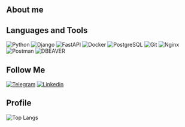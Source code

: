 ## About me

## Languages and Tools

![Python](https://img.shields.io/badge/Python-000000?style=for-the-badge&logo=Python)
![Django](https://img.shields.io/badge/Django-000000?style=for-the-badge&logo=django)
![FastAPI](https://img.shields.io/badge/FastAPI-000000?style=for-the-badge&logo=FastAPI&logoColor=419086)
![Docker](https://img.shields.io/badge/Docker-000000?style=for-the-badge&logo=Docker&logoColor=488FE0)
![PostgreSQL](https://img.shields.io/badge/PostgreSQL-000000?style=for-the-badge&logo=PostgreSQL&logoColor=FFFFFF)
![Git](https://img.shields.io/badge/Git-000000?style=for-the-badge&logo=Git&logoColor=DE5D40)
![Nginx](https://img.shields.io/badge/Nginx-000000?style=for-the-badge&logo=Nginx&logoColor=3F8E43)
![Postman](https://img.shields.io/badge/Postman-000000?style=for-the-badge&logo=Postman&logoColor=E67146)
![DBEAVER](https://img.shields.io/badge/DBEAVER-000000?style=for-the-badge&logo=DBEAVER&logoColor=827062)


## Follow Me

[![Telegram](https://img.shields.io/badge/Telegram-000000?style=for-the-badge&logo=Telegram&logoColor=61AFEB)](https://t.me/gusoyn)
[![Linkedin](https://img.shields.io/badge/Linkedin-000000?style=for-the-badge&logo=Linkedin&logoColor=2D64BC)](https://www.linkedin.com/in/toomike/)


## Profile

![Top Langs](https://github-readme-stats.vercel.app/api/top-langs/?username=tooMike&layout=compact)